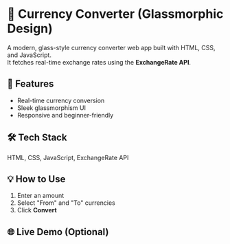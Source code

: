 # 💱 Currency Converter (Glassmorphic Design)

A modern, glass-style currency converter web app built with HTML, CSS, and JavaScript.  
It fetches real-time exchange rates using the **ExchangeRate API**.

## 🚀 Features
- Real-time currency conversion  
- Sleek glassmorphism UI  
- Responsive and beginner-friendly  

## 🛠 Tech Stack
HTML, CSS, JavaScript, ExchangeRate API

## 💡 How to Use
1. Enter an amount  
2. Select "From" and "To" currencies  
3. Click **Convert**

## 🌐 Live Demo (Optional)


